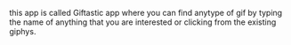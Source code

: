 this app is called Giftastic app where you can find anytype of gif by typing the name
of anything that you are interested or clicking from the existing giphys.
